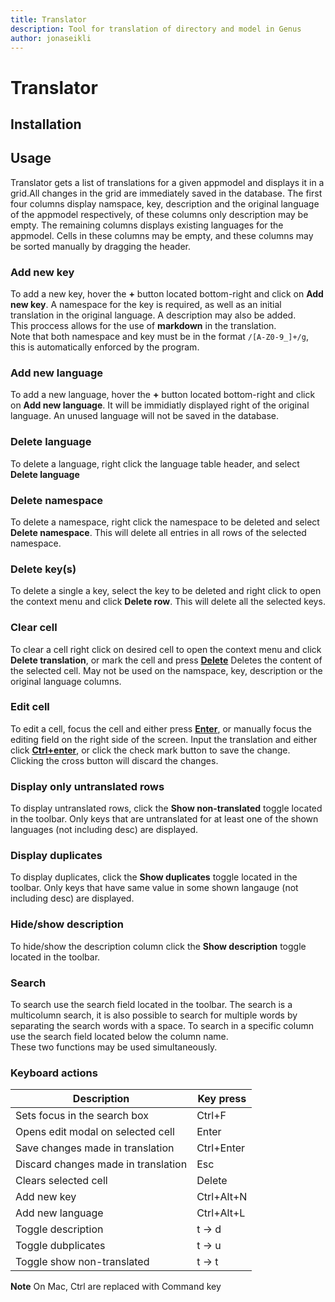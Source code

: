 ```yaml
---
title: Translator 
description: Tool for translation of directory and model in Genus
author: jonaseikli
---
```

# Translator 

## Installation 

## Usage
Translator gets a list of translations for a given appmodel and displays it in a grid.All changes in the grid are immediately saved in the database. The first four columns display namspace, key, description and the original language of the appmodel respectively, of these columns only description may be empty. The remaining columns displays existing languages for the appmodel. Cells in these columns may be empty, and these columns may be sorted manually by dragging the header.


### Add new key
To add a new key, hover the **+** button located bottom-right and click on **Add new key**.
A namespace for the key is required, as well as an initial translation in the original language. A description may also be added.  
This proccess allows for the use of __markdown__ in the translation.  
Note that both namespace and key must be in the format ``/[A-Z0-9_]+/g``, this is automatically enforced by the program.

### Add new language
To add a new language, hover the **+** button located bottom-right and click on **Add new language**.
It will be immidiatly displayed right of the original language. An unused language will not be saved in the database.

### Delete language
To delete a language, right click the language table header, and select **Delete language**

### Delete namespace 
To delete a namespace, right click the namespace to be deleted and select **Delete namespace**.
This will delete all entries in all rows of the selected namespace. 

### Delete key(s)
To delete a single a key, select the key to be deleted and right click to open the context menu and click **Delete row**.
This will delete all the selected keys. 

### Clear cell
To clear a cell right click on desired cell to open the context menu and click **Delete translation**, or mark the cell and press [**Delete**](#keyboard-actions)
Deletes the content of the selected cell. May not be used on the namspace, key, description or the original language columns.

### Edit cell
To edit a cell, focus the cell and either press [**Enter**](#keyboard-actions), or manually focus the editing field on the right side of the screen. Input the translation and either click [**Ctrl+enter**](#keyboard-actions), or click the check mark button to save the change. Clicking the cross button will discard the changes.

### Display only untranslated rows
To display untranslated rows, click the **Show non-translated** toggle located in the toolbar.
Only keys that are untranslated for at least one of the shown languages (not including desc) are displayed.

### Display duplicates 
To display duplicates, click the **Show duplicates** toggle located in the toolbar.
Only keys that have same value in some shown langauge (not including desc) are displayed.

### Hide/show description
To hide/show the description column click the **Show description** toggle located in the toolbar.

### Search
To search use the search field located in the toolbar. The search is a multicolumn search, it is also possible to search for multiple words by separating the search words with a space.
To search in a specific column use the search field located below the column name.  
These two functions may be used simultaneously.

<!-- ### Import from file
To import from a zip file, open the options meny located right in the toolbar and click **Import from file**.
Click on **Choose File** and locate the desired zip file. The file has to use the i18n format explained in [Export to file](#export-to-file). 
Choose desired languages and namespaces and click **Import**.
Currently import will overwrite the data in the grid with the data from the file if it already exists, if not it will be appended. 

### Export to file
To export the grid to a zip file, open the options meny located right in the toolbar and click **Export to file**.
Choose desired languages and namespaces and click **Export**.
The file follows the i18n format:
* Language  
  * Namespace.json  
  * Namespace2.json  
    ...  
* Language2
  * Namespace.json  
    ...  
    
  ...

The namespace json files contain an object consisting of key : value pairs.  -->

### Keyboard actions
| Description                                                                | Key press               |
| ---------------------------------------------------------------------------| ----------------------- |
| Sets focus in the search box                                               | Ctrl+F                  |
| Opens edit modal on selected cell                                          | Enter                   |
| Save changes made in translation                                           | Ctrl+Enter              |
| Discard changes made in translation                                        | Esc                     |
| Clears selected cell                                                       | Delete                  |
| Add new key                                                                | Ctrl+Alt+N              |
| Add new language                                                           | Ctrl+Alt+L              |
| Toggle description                                                         | t -> d                  |
| Toggle dubplicates                                                         | t -> u                  |
| Toggle show non-translated                                                 | t -> t                  |

**Note** On Mac, Ctrl are replaced with Command key
